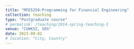 ```yaml
---
title: "MFE5250:Programming for Financial Engineering"
collection: teaching
type: "Postgraduate course"
# permalink: /teaching/2014-spring-teaching-1
venue: "CUHKSZ, SDS"
date: 2023-09-01
# location: "City, Country"
---
```


